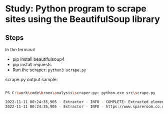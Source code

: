 # Study: Python program to scrape sites using the BeautifulSoup library

## Steps

In the terminal 
- pip install beautifulsoup4
- pip install requests
- Run the scraper: `python3 scrape.py`


scrape.py output sample:

```bash

PS C:\work\code\broex\analysis\scraper-py> python.exe src\scrape.py

2022-11-11 00:24:35,905 - Extractor - INFO - COMPLETE: Extracted elements from given html page:
2022-11-11 00:24:35,905 - Extractor - INFO - https://www.spareroom.co.uk/flatshare/?offset=10&search_id=1177415351&sort_by=by_day&mode=list

```


